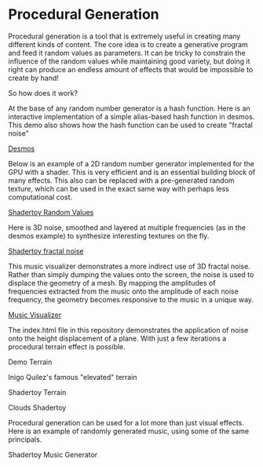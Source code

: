 # Procedural Generation

Procedural generation is a tool that is extremely useful in creating many different kinds of content. The core idea is to create a generative program and feed it random values as parameters. It can be tricky to constrain the influence of the random values while maintaining good variety, but doing it right can produce an endless amount of effects that would be impossible to create by hand!

So how does it work?

At the base of any random number generator is a hash function. Here is an interactive implementation of a simple alias-based hash function in desmos. This demo also shows how the hash function can be used to create "fractal noise"

[Desmos](https://www.desmos.com/calculator/dj2j2slyhl)

Below is an example of a 2D random number generator implemented for the GPU with a shader. This is very efficient and is an essential building block of many effects. This also can be replaced with a pre-generated random texture, which can be used in the exact same way with perhaps less computational cost.

[Shadertoy Random Values](https://www.shadertoy.com/view/4ssXRX)

Here is 3D noise, smoothed and layered at multiple frequencies (as in the desmos example) to synthesize interesting textures on the fly.

[Shadertoy fractal noise](https://www.shadertoy.com/view/4sc3z2)

This music visualizer demonstrates a more indirect use of 3D fractal noise. Rather than simply dumping the values onto the screen, the noise is used to displace the geometry of a mesh. By mapping the amplitudes of frequencies extracted from the music onto the amplitude of each noise frequency, the geometry becomes responsive to the music in a unique way.

[Music Visualizer](http://uwc.graphics/FBM-Triangle-Shredder3.html)

The index.html file in this repository demonstrates the application of noise onto the height displacement of a plane. With just a few iterations a procedural terrain effect is possible.

Demo Terrain


Inigo Quilez's famous "elevated" terrain

Shadertoy Terrain

Clouds Shadertoy

Procedural generation can be used for a lot more than just visual effects. Here is an example of randomly generated music, using some of the same principals.

Shadertoy Music Generator
